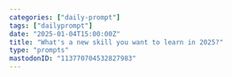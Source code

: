 ```yaml
---
categories: ["daily-prompt"]
tags: ["dailyprompt"]
date: "2025-01-04T15:00:00Z"
title: "What's a new skill you want to learn in 2025?"
type: "prompts"
mastodonID: "113770704532827983"
---
```

